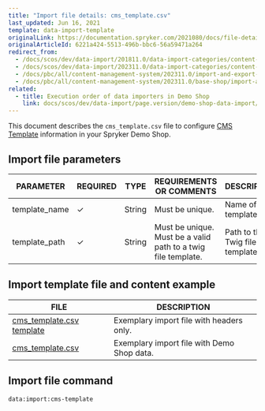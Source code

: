 ```yaml
---
title: "Import file details: cms_template.csv"
last_updated: Jun 16, 2021
template: data-import-template
originalLink: https://documentation.spryker.com/2021080/docs/file-details-cms-templatecsv
originalArticleId: 6221a424-5513-496b-bbc6-56a59471a264
redirect_from:
  - /docs/scos/dev/data-import/201811.0/data-import-categories/content-management/file-details-cms-template.csv.html
  - /docs/scos/dev/data-import/202311.0/data-import-categories/content-management/file-details-cms-template.csv.html
  - /docs/pbc/all/content-management-system/202311.0/import-and-export-data/file-details-cms-template.csv.html
  - /docs/pbc/all/content-management-system/202311.0/base-shop/import-and-export-data/file-details-cms-template.csv.html
related:
  - title: Execution order of data importers in Demo Shop
    link: docs/scos/dev/data-import/page.version/demo-shop-data-import/execution-order-of-data-importers-in-demo-shop.html
---
```


This document describes the `cms_template.csv` file to configure [CMS Template](/docs/pbc/all/content-management-system/{{page.version}}/base-shop/tutorials-and-howtos/create-cms-templates.html#cms-page-template) information in your Spryker Demo Shop.



## Import file parameters



| PARAMETER | REQUIRED | TYPE | REQUIREMENTS OR COMMENTS | DESCRIPTION |
| --- | --- | --- | --- | --- |
| template_name | &check; | String | Must be unique. | Name of the template. |
| template_path | &check; | String | Must be unique. Must be a valid path to a twig file template. | Path to the Twig file template. |


## Import template file and content example



| FILE | DESCRIPTION |
| --- | --- |
| [cms_template.csv template](https://spryker.s3.eu-central-1.amazonaws.com/docs/Developer+Guide/Back-End/Data+Manipulation/Data+Ingestion/Data+Import/Data+Import+Categories/Content+Management/Template+cms_template.csv) | Exemplary import file with headers only. |
| [cms_template.csv](https://spryker.s3.eu-central-1.amazonaws.com/docs/Developer+Guide/Back-End/Data+Manipulation/Data+Ingestion/Data+Import/Data+Import+Categories/Content+Management/cms_template.csv) | Exemplary import file with Demo Shop data. |


## Import file command

```bash
data:import:cms-template
```
